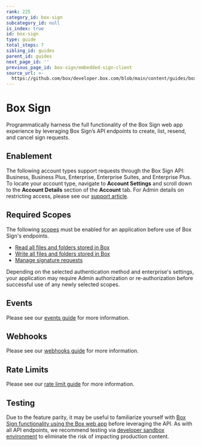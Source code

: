 ```yaml
---
rank: 225
category_id: box-sign
subcategory_id: null
is_index: true
id: box-sign
type: guide
total_steps: 7
sibling_id: guides
parent_id: guides
next_page_id: ''
previous_page_id: box-sign/embedded-sign-client
source_url: >-
  https://github.com/box/developer.box.com/blob/main/content/guides/box-sign/index.md
---
```

# Box Sign

Programmatically harness the full functionality of the Box Sign web app
experience by leveraging Box Sign’s API endpoints to create, list, resend, and
cancel sign requests.

## Enablement

The following account types support requests through the Box Sign API:
Business, Business Plus, Enterprise, Enterprise Suites, and Enterprise Plus.
To locate your account type, navigate to **Account Settings** and scroll down
to the **Account Details** section of the **Account** tab. For Admin details on
restricting access, please see our [support article][restrict].

## Required Scopes

The following [scopes][scopes] must be enabled for an application before use of
Box Sign's endpoints.

- [Read all files and folders stored in Box][read]
- [Write all files and folders stored in Box][write]
- [Manage signature requests][sign]

<Message type='warning'>

Depending on the selected authentication method and enterprise's settings,
your application may require Admin authorization or re-authorization before
successful use of any newly selected scopes.

</Message>

## Events

Please see our [events guide][eg] for more information.

## Webhooks

Please see our [webhooks guide][wh] for more information.

## Rate Limits

Please see our [rate limit guide][ratelimit] for more information.

## Testing

Due to the feature parity, it may be useful to familiarize yourself with
[Box Sign functionality using the Box web app][webapp] before leveraging the
API. As with all API endpoints, we recommend testing via
[developer sandbox environment][sandbox] to eliminate the risk of impacting
production content.

[scopes]: g://api-calls/permissions-and-errors/scopes
[read]: g://api-calls/permissions-and-errors/scopes/#read-all-files-and-folders
[write]: g://api-calls/permissions-and-errors/scopes/#read-and-write-all-files-and-folders
[sign]: g://api-calls/permissions-and-errors/scopes/#manage-signature-requests
<!-- i18n-enable localize-links -->

[restrict]: https://support.box.com/hc/en-us/articles/4404076971155-Enabling-Box-Sign
<!-- i18n-disable localize-links -->

[ratelimit]: g://api-calls/permissions-and-errors/rate-limits/#per-api-rate-limits
<!-- i18n-enable localize-links -->

[webapp]: https://support.box.com/hc/en-us/articles/4404105810195-Sending-a-document-for-signature
[sandbox]: https://support.box.com/hc/en-us/articles/360043697274-Managing-developer-sandboxes-for-Box-admins
<!-- i18n-disable localize-links -->

[eg]: g://events/event-triggers/sign-events
[wh]: g://webhooks/triggers